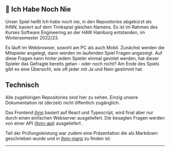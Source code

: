 ## 🎲 Ich Habe Noch Nie

Unser Spiel heißt _Ich habe noch nie_, in den Repositories abgekürzt als _IHNN_, basiert auf dem Trinkspiel gleichen Namens. Es ist im Rahmen des Kurses Software Engineering an der HAW Hamburg entstanden, im Wintersemester 2022/23.

Es läuft im Webbrowser, sowohl am PC als auch Mobil. Zunächst werden die Mitspieler angelegt, dann werden im laufenden Spiel Fragen angezeigt. Auf diese Fragen kann hinter jedem Spieler einmal gevotet werden, hat dieser Spieler das Gefragte bereits getan - oder noch nicht? Am Ende des Spiels gibt es eine Übersicht, wie oft jeder mit Ja und Nein gestimmt hat.

## Technisch

Alle zugehörigen Repositories sind hier zu sehen. Einzig unsere Dokumentation ist (derzeit) nicht öffentlich zugänglich. 

Das Frontend [ihnn](https://github.com/se-ws22-ihnn/ihnn) basiert auf React und Typescript, wird final aber nur durch einen einfachen Webserver ausgeliefert. Die besagten Fragen werden von einer API ([ihnn-api](https://github.com/se-ws22-ihnn/ihnn-api)) ausgeliefert . 

Teil der Prüfungsleistung war zudem eine Präsentation die als Markdown geschrieben wurde und in [ihnn-marp](https://github.com/se-ws22-ihnn/ihnn-marp) zu finden ist. 

---

